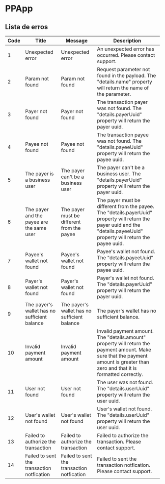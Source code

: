 # PPApp

## Lista de erros

| Code | Title                                        | Message                                      | Description                                                                                                                                                                      |
|------|----------------------------------------------|----------------------------------------------|----------------------------------------------------------------------------------------------------------------------------------------------------------------------------------|
| 1    | Unexpected error                             | Unexpected error                             | An unexpected error has occurred. Please contact support.                                                                                                                        |
| 2    | Param not found                              | Param not found                              | Request parameter not found in the payload. The "details.name" property will return the name of the parameter.                                                                   |
| 3    | Payer not found                              | Payer not found                              | The transaction payer was not found. The "details.payerUuid" property will return the payer uuid.                                                                                |
| 4    | Payee not found                              | Payee not found                              | The transaction payee was not found. The "details.payeeUuid" property will return the payee uuid.                                                                                |
| 5    | The payer is a business user                 | The payer can't be a business user           | The payer can't be a business user. The "details.payerUuid" property will return the payer uuid.                                                                                 |
| 6    | The payer and the payee are the same user    | The payer must be different from the payee   | The payer must be different from the payee. The "details.payerUuid" property will return the payer uuid and the "details.payeeUuid" property will return the payee uuid.         |
| 7    | Payee's wallet not found                     | Payee's wallet not found                     | Payee's wallet not found. The "details.payeeUuid" property will return the payee uuid.                                                                                           |
| 8    | Payer's wallet not found                     | Payer's wallet not found                     | Payer's wallet not found. The "details.payerUuid" property will return the payer uuid.                                                                                           |
| 9    | The payer's wallet has no sufficient balance | The payer's wallet has no sufficient balance | The payer's wallet has no sufficient balance.                                                                                                                                    |
| 10   | Invalid payment amount                       | Invalid payment amount                       | Invalid payment amount. The "details.amount" property will return the payment amount. Make sure that the payment amount is greater than zero and that it is formatted correctly. |
| 11   | User not found                               | User not found                               | The user was not found. The "details.userUuid" property will return the user uuid.                                                                                               |
| 12   | User's wallet not found                      | User's wallet not found                      | User's wallet not found. The "details.userUuid" property will return the user uuid.                                                                                              |
| 13   | Failed to authorize the transaction          | Failed to authorize the transaction          | Failed to authorize the transaction. Please contact support.                                                                                                                     |
| 14   | Failed to sent the transaction notfication   | Failed to sent the transaction notfication   | Failed to sent the transaction notfication. Please contact support.                                                                                                              |
